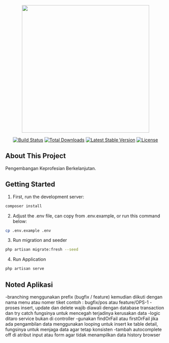 <p align="center"><a href="https://laravel.com" target="_blank"><img src="https://raw.githubusercontent.com/laravel/art/master/logo-lockup/5%20SVG/2%20CMYK/1%20Full%20Color/laravel-logolockup-cmyk-red.svg" width="400"></a></p>

<p align="center">
<a href="https://travis-ci.org/laravel/framework"><img src="https://travis-ci.org/laravel/framework.svg" alt="Build Status"></a>
<a href="https://packagist.org/packages/laravel/framework"><img src="https://img.shields.io/packagist/dt/laravel/framework" alt="Total Downloads"></a>
<a href="https://packagist.org/packages/laravel/framework"><img src="https://img.shields.io/packagist/v/laravel/framework" alt="Latest Stable Version"></a>
<a href="https://packagist.org/packages/laravel/framework"><img src="https://img.shields.io/packagist/l/laravel/framework" alt="License"></a>
</p>

## About This Project

Pengembangan Keprofesian Berkelanjutan.

## Getting Started

1. First, run the development server:

```bash
composer install
```

2. Adjust the .env file, can copy from .env.example, or run this command below:

```bash
cp .env.example .env
```

3. Run migration and seeder

```bash
php artisan migrate:fresh --seed
```

4. Run Application

```bash
php artisan serve
```

## Noted Aplikasi

-branching menggunakan prefix (bugfix / feature) kemudian diikuti dengan nama menu atau nomer tiket
contoh : bugfix/pos atau feature/OPS-1
-proses insert, update dan delete wajib diawali dengan database transaction dan try catch fungsinya untuk mencegah terjadinya kerusakan data
-logic ditaro service bukan di controller
-gunakan findOrFail atau firstOrFail jika ada pengambilan data menggunakan looping untuk insert ke table detail, fungsinya untuk menjaga data agar tetap konsisten
-tambah autocomplete off di atribut input atau form agar tidak menampilkan data history browser